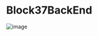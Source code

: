 # Block37BackEnd

![image](https://github.com/user-attachments/assets/011b86ca-e1a2-4e1e-acb7-5b76338b0207)


